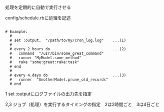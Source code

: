 処理を定期的に自動で実行させる

config/schedule.rbに処理を記述

```

# Example:
  #
  # set :output,  "/path/to/my/cron_log.log"    ...(1)
  #
  # every 2.hours do                            ...(2)
  #   command  "/usr/bin/some_great_command"
  #   runner "MyModel.some_method"
  #   rake "some:great:rake:task"
  # end
  #
  # every 4.days do                             ...(3)
  #   runner  "AnotherModel.prune_old_records"
  # end
```


1 set :outputにログファイルの出力先を指定　

2,3 ジョブ（処理）を実行するタイミングの指定　2は2時間ごと　3は4日ごと


